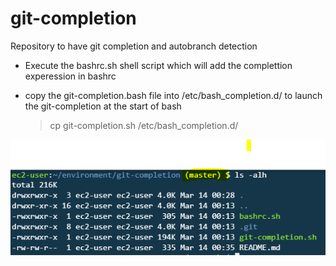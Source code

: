 # git-completion
Repository to have git completion and autobranch detection

- Execute the bashrc.sh shell script which will add the complettion experession in bashrc
- copy the git-completion.bash file into /etc/bash_completion.d/ to launch the git-completion at the start of bash

    > cp git-completion.sh /etc/bash_completion.d/

![GitCompletion](./images/git-completion.PNG)